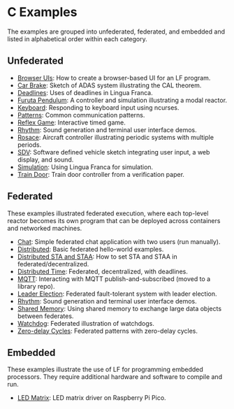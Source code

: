 # C Examples

The examples are grouped into unfederated, federated, and embedded and listed in alphabetical order within each category.

## Unfederated

* [Browser UIs](src/browser-ui/README.md): How to create a browser-based UI for an LF program.
* [Car Brake](src/car-brake/README.md): Sketch of ADAS system illustrating the CAL theorem.
* [Deadlines](src/deadlines/README.md): Uses of deadlines in Lingua Franca.
* [Furuta Pendulum](src/modal_models/FurutaPendulum/README.md): A controller and simulation illustrating a modal reactor.
* [Keyboard](src/keyboard/README.md): Responding to keyboard input using ncurses.
* [Patterns](src/patterns/README.md): Common communication patterns.
* [Reflex Game](src/reflex-game/README.md): Interactive timed game.
* [Rhythm](src/rhythm/README.md): Sound generation and terminal user interface demos.
* [Rosace](src/rosace/README.md): Aircraft controller illustrating periodic systems with multiple periods.
* [SDV](src/sdv/README.md): Software defined vehicle sketch integrating user input, a web display, and sound.
* [Simulation](src/simulation/README.md): Using Lingua Franca for simulation.
* [Train Door](src/train-door/README.md): Train door controller from a verification paper.

## Federated

These examples illustrated federated execution, where each top-level reactor becomes its own program that can be deployed across containers and networked machines.

* [Chat](src/chat/README.md): Simple federated chat application with two users (run manually).
* [Distributed](src/distributed/README.md): Basic federated hello-world examples.
* [Distributed STA and STAA](src/distributed-sta/README.md): How to set STA and STAA in federated/decentralized.
* [Distributed Time](src/distributed-time/README.md): Federated, decentralized, with deadlines.
* [MQTT](https://github.com/lf-lang/mqtt-c): Interacting with MQTT publish-and-subscribed (moved to a library repo).
* [Leader Election](src/leader-election/README.md): Federated fault-tolerant system with leader election.
* [Rhythm](src/rhythm/README.md): Sound generation and terminal user interface demos.
* [Shared Memory](src/shared-memory/README.md): Using shared memory to exchange large data objects between federates. 
* [Watchdog](src/watchdog/README.md): Federated illustration of watchdogs.
* [Zero-delay Cycles](src/zero-delay-cycles/README.md): Federated patterns with zero-delay cycles.


## Embedded

These examples illustrate the use of LF for programming embedded processors. They require additional hardware and software to compile and run.

* [LED Matrix](src/led-matrix/README.md): LED matrix driver on Raspberry Pi Pico.
